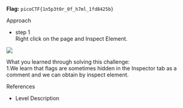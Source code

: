 **Flag:** `picoCTF{1n5p3t0r_0f_h7ml_1fd8425b}`

Approach

- step 1<br>
Right click on the page and Inspect Element.


![](https://github.com/adityachawla005/cryptonite_taskphase_Aditya/raw/main/TP2/Web%20Exploitation/assets/1.png)


What you learned through solving this challenge:
<br>
1.We learn that flags are sometimes hidden in the Inspector tab as a comment and we can obtain by inspect element.


References

- Level Description
